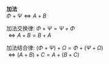 **加法**  
$\Phi+\Psi\iff A+B$  
  
加法交换律:  $\Phi+\Psi=\Psi+\Phi$  
$\iff A+B=B+A$  
  
加法结合律:  $(\Phi+\Psi)+\Omega=\Phi+(\Psi+\Omega)$  
$\iff (A+B)+C=A+(B+C)$  
